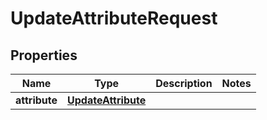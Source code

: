 

# UpdateAttributeRequest


## Properties

| Name | Type | Description | Notes |
|------------ | ------------- | ------------- | -------------|
|**attribute** | [**UpdateAttribute**](UpdateAttribute.md) |  |  |



